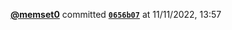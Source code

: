  <a href=https://github.com/memset0><strong>@memset0</strong></a>  committed <a href=https://github.com/memset0/memset0/commit/0656b07ecafacb6d1bc30d0b6b9218173f79854c><strong><code>0656b07</code></strong></a>  at 11/11/2022, 13:57 
